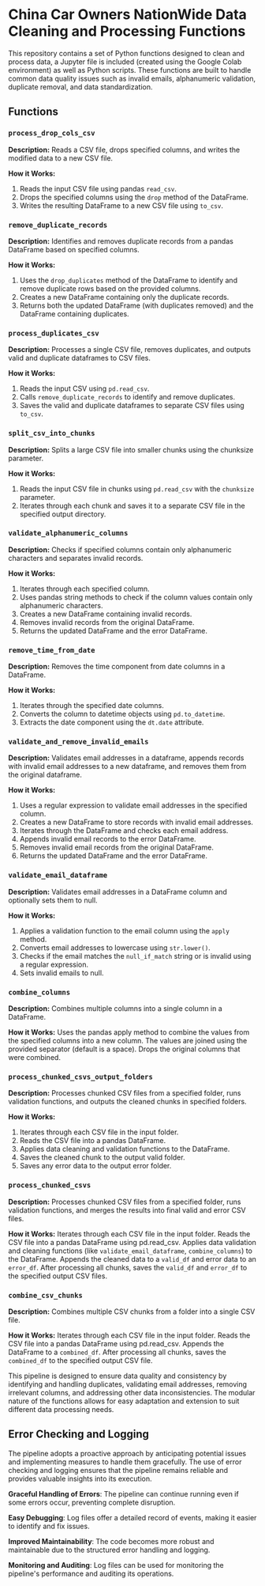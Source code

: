 # China Car Owners NationWide Data Cleaning and Processing Functions

This repository contains a set of Python functions designed to clean and process data, a Jupyter file is included (created using the Google Colab environment) as well as Python scripts. These functions are built to handle common data quality issues such as invalid emails, alphanumeric validation, duplicate removal, and data standardization.

## Functions

### `process_drop_cols_csv`

**Description:** Reads a CSV file, drops specified columns, and writes the modified data to a new CSV file.

**How it Works:**
1. Reads the input CSV file using pandas `read_csv`.
2. Drops the specified columns using the `drop` method of the DataFrame.
3. Writes the resulting DataFrame to a new CSV file using `to_csv`.

### `remove_duplicate_records`

**Description:** Identifies and removes duplicate records from a pandas DataFrame based on specified columns.

**How it Works:**
1. Uses the `drop_duplicates` method of the DataFrame to identify and remove duplicate rows based on the provided columns.
2. Creates a new DataFrame containing only the duplicate records.
3. Returns both the updated DataFrame (with duplicates removed) and the DataFrame containing duplicates.

### `process_duplicates_csv`

**Description:** Processes a single CSV file, removes duplicates, and outputs valid and duplicate dataframes to CSV files.

**How it Works:**
1. Reads the input CSV using `pd.read_csv`.
2. Calls `remove_duplicate_records` to identify and remove duplicates.
3. Saves the valid and duplicate dataframes to separate CSV files using `to_csv`.

### `split_csv_into_chunks`

**Description:** Splits a large CSV file into smaller chunks using the chunksize parameter.

**How it Works:**
1. Reads the input CSV file in chunks using `pd.read_csv` with the `chunksize` parameter.
2. Iterates through each chunk and saves it to a separate CSV file in the specified output directory.

### `validate_alphanumeric_columns`

**Description:** Checks if specified columns contain only alphanumeric characters and separates invalid records.

**How it Works:**
1. Iterates through each specified column.
2. Uses pandas string methods to check if the column values contain only alphanumeric characters.
3. Creates a new DataFrame containing invalid records.
4. Removes invalid records from the original DataFrame.
5. Returns the updated DataFrame and the error DataFrame.

### `remove_time_from_date`

**Description:** Removes the time component from date columns in a DataFrame.

**How it Works:**
1. Iterates through the specified date columns.
2. Converts the column to datetime objects using `pd.to_datetime`.
3. Extracts the date component using the `dt.date` attribute.

### `validate_and_remove_invalid_emails`

**Description:** Validates email addresses in a dataframe, appends records with invalid email addresses to a new dataframe, and removes them from the original dataframe.

**How it Works:**
1. Uses a regular expression to validate email addresses in the specified column.
2. Creates a new DataFrame to store records with invalid email addresses.
3. Iterates through the DataFrame and checks each email address.
4. Appends invalid email records to the error DataFrame.
5. Removes invalid email records from the original DataFrame.
6. Returns the updated DataFrame and the error DataFrame.

### `validate_email_dataframe`

**Description:** Validates email addresses in a DataFrame column and optionally sets them to null.

**How it Works:**
1. Applies a validation function to the email column using the `apply` method.
2. Converts email addresses to lowercase using `str.lower()`.
3. Checks if the email matches the `null_if_match` string or is invalid using a regular expression.
4. Sets invalid emails to null.

### `combine_columns`

**Description:** Combines multiple columns into a single column in a DataFrame.

**How it Works:**
Uses the pandas apply method to combine the values from the specified columns into a new column.
The values are joined using the provided separator (default is a space).
Drops the original columns that were combined.   

### `process_chunked_csvs_output_folders`

**Description:** Processes chunked CSV files from a specified folder, runs validation functions, and outputs the cleaned chunks in specified folders.

**How it Works:**
1. Iterates through each CSV file in the input folder.
2. Reads the CSV file into a pandas DataFrame.
3. Applies data cleaning and validation functions to the DataFrame.
4. Saves the cleaned chunk to the output valid folder.
5. Saves any error data to the output error folder.

### `process_chunked_csvs`

**Description:** Processes chunked CSV files from a specified folder, runs validation functions, and merges the results into final valid and error CSV files.

**How it Works:**
Iterates through each CSV file in the input folder.
Reads the CSV file into a pandas DataFrame using pd.read_csv.
Applies data validation and cleaning functions (like `validate_email_dataframe`, `combine_columns`) to the DataFrame.
Appends the cleaned data to a `valid_df` and error data to an `error_df`.
After processing all chunks, saves the `valid_df` and `error_df` to the specified output CSV files.

### `combine_csv_chunks`

**Description:** Combines multiple CSV chunks from a folder into a single CSV file.

**How it Works:**
Iterates through each CSV file in the input folder.
Reads the CSV file into a pandas DataFrame using pd.read_csv.
Appends the DataFrame to a `combined_df`.
After processing all chunks, saves the `combined_df` to the specified output CSV file.

This pipeline is designed to ensure data quality and consistency by identifying and handling duplicates, validating email addresses, removing irrelevant columns, and addressing other data inconsistencies. The modular nature of the functions allows for easy adaptation and extension to suit different data processing needs. 

## Error Checking and Logging

The pipeline adopts a proactive approach by anticipating potential issues and implementing measures to handle them gracefully. The use of error checking and logging ensures that the pipeline remains reliable and provides valuable insights into its execution.

**Graceful Handling of Errors**: The pipeline can continue running even if some errors occur, preventing complete disruption.

**Easy Debugging**: Log files offer a detailed record of events, making it easier to identify and fix issues.

**Improved Maintainability**: The code becomes more robust and maintainable due to the structured error handling and logging.

**Monitoring and Auditing**: Log files can be used for monitoring the pipeline's performance and auditing its operations.
